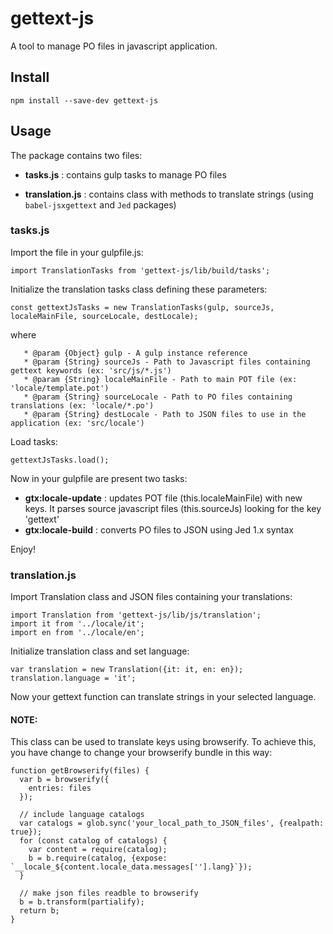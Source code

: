 # gettext-js
 
A tool to manage PO files in javascript application. 


## Install

```
npm install --save-dev gettext-js
```


## Usage

The package contains two files:

- **tasks.js** : contains gulp tasks to manage PO files

- **translation.js** : contains class with methods to translate strings (using ```babel-jsxgettext``` and ```Jed``` packages)


### tasks.js

Import the file in your gulpfile.js:
```
import TranslationTasks from 'gettext-js/lib/build/tasks';
```

Initialize the translation tasks class defining these parameters:
```
const gettextJsTasks = new TranslationTasks(gulp, sourceJs, localeMainFile, sourceLocale, destLocale);

```
where 
```
   * @param {Object} gulp - A gulp instance reference
   * @param {String} sourceJs - Path to Javascript files containing gettext keywords (ex: 'src/js/*.js')
   * @param {String} localeMainFile - Path to main POT file (ex: 'locale/template.pot')
   * @param {String} sourceLocale - Path to PO files containing translations (ex: 'locale/*.po')
   * @param {String} destLocale - Path to JSON files to use in the application (ex: 'src/locale')
```


Load tasks:
```
gettextJsTasks.load();
```

Now in your gulpfile are present two tasks:

- **gtx:locale-update** : updates POT file (this.localeMainFile) with new keys. It parses source javascript files (this.sourceJs) looking for the key 'gettext'
- **gtx:locale-build** : converts PO files to JSON using Jed 1.x syntax

Enjoy!


### translation.js

Import Translation class and JSON files containing your translations:
```
import Translation from 'gettext-js/lib/js/translation';
import it from '../locale/it';
import en from '../locale/en';
```

Initialize translation class and set language:
```
var translation = new Translation({it: it, en: en});
translation.language = 'it';
```

Now your gettext function can translate strings in your selected language.


#### NOTE:

This class can be used to translate keys using browserify.
To achieve this, you have change to change your browserify bundle in this way:
```
function getBrowserify(files) {
  var b = browserify({
    entries: files
  });

  // include language catalogs
  var catalogs = glob.sync('your_local_path_to_JSON_files', {realpath: true});
  for (const catalog of catalogs) {
    var content = require(catalog);
    b = b.require(catalog, {expose: `__locale_${content.locale_data.messages[''].lang}`});
  }

  // make json files readble to browserify
  b = b.transform(partialify);
  return b;
}
```
